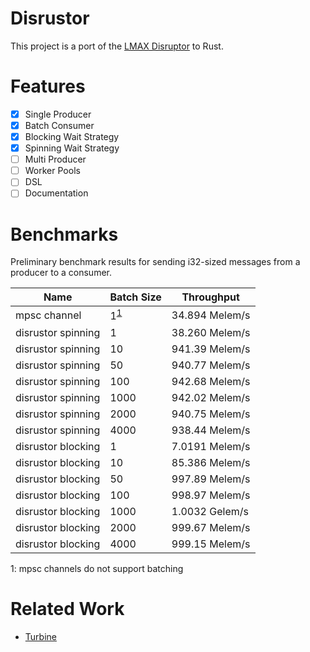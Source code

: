 # Disrustor

This project is a port of the [LMAX Disruptor](https://lmax-exchange.github.io/disruptor/) to Rust.

# Features

- [x] Single Producer
- [x] Batch Consumer
- [X] Blocking Wait Strategy
- [X] Spinning Wait Strategy
- [ ] Multi Producer
- [ ] Worker Pools
- [ ] DSL
- [ ] Documentation

# Benchmarks

Preliminary benchmark results for sending i32-sized messages from a producer to a consumer.

| Name | Batch Size | Throughput |
|------|------------|------------|
| mpsc channel | 1<sup>[1](#mpsc-footnote)</sup> | 34.894 Melem/s |
| disrustor spinning | 1 | 38.260 Melem/s |
| disrustor spinning | 10 | 941.39 Melem/s |
| disrustor spinning | 50 | 940.77 Melem/s |
| disrustor spinning | 100 | 942.68 Melem/s |
| disrustor spinning | 1000 | 942.02 Melem/s |
| disrustor spinning | 2000 | 940.75 Melem/s |
| disrustor spinning | 4000 | 938.44 Melem/s |
| disrustor blocking | 1 | 7.0191 Melem/s |
| disrustor blocking | 10 | 85.386 Melem/s |
| disrustor blocking | 50 | 997.89 Melem/s |
| disrustor blocking | 100 | 998.97 Melem/s |
| disrustor blocking | 1000 | 1.0032 Gelem/s |
| disrustor blocking | 2000 | 999.67 Melem/s |
| disrustor blocking | 4000 | 999.15 Melem/s |

<a name="mpsc-footnote">1</a>: mpsc channels do not support batching

# Related Work

- [Turbine](https://github.com/polyfractal/Turbine)